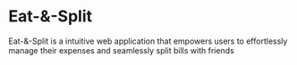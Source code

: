 # Eat-&-Split

Eat-&-Split is a intuitive web application that empowers users to effortlessly manage their expenses and seamlessly split bills with friends
